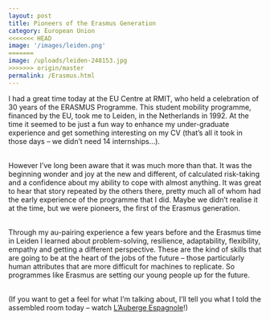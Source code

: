 ```yaml
---
layout: post
title: Pioneers of the Erasmus Generation
category: European Union
<<<<<<< HEAD
image: '/images/leiden.png'
=======
image: /uploads/leiden-248153.jpg
>>>>>>> origin/master
permalink: /Erasmus.html
---
```



I had a great time today at the EU Centre at RMIT, who held a celebration of 30 years of the ERASMUS Programme. This student mobility programme, financed by the EU, took me to Leiden, in the Netherlands in 1992. At the time it seemed to be just a fun way to enhance my under-graduate experience and get something interesting on my CV (that’s all it took in those days – we didn’t need 14 internships…).

<br>However I’ve long been aware that it was much more than that. It was the beginning wonder and joy at the new and different, of calculated risk-taking and a confidence about my ability to cope with almost anything. It was great to hear that story repeated by the others there, pretty much all of whom had the early experience of the programme that I did. Maybe we didn’t realise it at the time, but we were pioneers, the first of the Erasmus generation.

<br>Through my au-pairing experience a few years before and the Erasmus time in Leiden I learned about problem-solving, resilience, adaptability, flexibility, empathy and getting a different perspective. These are the kind of skills that are going to be at the heart of the jobs of the future – those particularly human attributes that are more difficult for machines to replicate. So programmes like Erasmus are setting our young people up for the future.

<br>(If you want to get a feel for what I’m talking about, I’ll tell you what I told the assembled room today – watch [L’Auberge Espagnole](http://www.imdb.com/title/tt0283900/)!)
